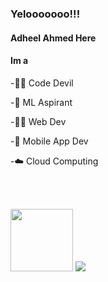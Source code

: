 ### Yelooooooo!!!
#### Adheel Ahmed Here 
#### Im a



-🐱‍👤 Code Devil

-🤖 ML Aspirant

-👨‍💻 Web Dev
  
-📱 Mobile App Dev

-☁️ Cloud Computing
  

<br><br>

<img src="https://media.tenor.com/images/217f0468962e1c1703c8719aca1b6b0b/tenor.gif" height="100px"/>
<img src="https://github-readme-stats.vercel.app/api?username=AdheelAhmed-D3CD&&show_icons=true&title_color=70ffea&icon_color=66fffc&text_color=daf7dc&bg_color=151515">

